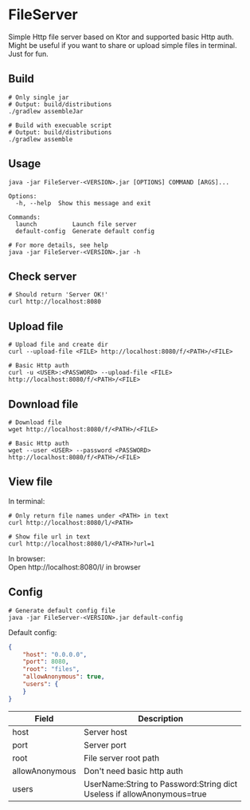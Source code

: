 # FileServer
Simple Http file server based on Ktor and supported basic Http auth.  
Might be useful if you want to share or upload simple files in terminal.  
Just for fun.

## Build
```
# Only single jar
# Output: build/distributions
./gradlew assembleJar

# Build with execuable script
# Output: build/distributions
./gradlew assemble
```

## Usage
```
java -jar FileServer-<VERSION>.jar [OPTIONS] COMMAND [ARGS]...

Options:
  -h, --help  Show this message and exit

Commands:
  launch          Launch file server
  default-config  Generate default config
```

```
# For more details, see help
java -jar FileServer-<VERSION>.jar -h
```

## Check server
```
# Should return 'Server OK!'
curl http://localhost:8080
```

## Upload file
```
# Upload file and create dir
curl --upload-file <FILE> http://localhost:8080/f/<PATH>/<FILE>

# Basic Http auth
curl -u <USER>:<PASSWORD> --upload-file <FILE> http://localhost:8080/f/<PATH>/<FILE>
```

## Download file
```
# Download file
wget http://localhost:8080/f/<PATH>/<FILE>

# Basic Http auth
wget --user <USER> --password <PASSWORD> http://localhost:8080/f/<PATH>/<FILE>
```

## View file
In terminal:  
```
# Only return file names under <PATH> in text
curl http://localhost:8080/l/<PATH>

# Show file url in text
curl http://localhost:8080/l/<PATH>?url=1
```

In browser:  
Open http://localhost:8080/l/ in browser

## Config
```
# Generate default config file
java -jar FileServer-<VERSION>.jar default-config
```
Default config:  
```json
{
    "host": "0.0.0.0",
    "port": 8080,
    "root": "files",
    "allowAnonymous": true,
    "users": {
    }
}
```
| Field | Description |
| ----- | ----- |
| host | Server host |
| port | Server port |
| root | File server root path |
| allowAnonymous | Don't need basic http auth |
| users | UserName:String to Password:String dict<br/>Useless if allowAnonymous=true |
